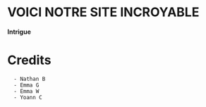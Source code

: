 # VOICI NOTRE SITE INCROYABLE



__Intrigue__

# Credits

      - Nathan B
      - Emma G
      - Emma W
      - Yoann C

